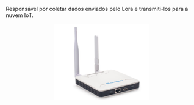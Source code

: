 <p>Responsável por coletar dados enviados pelo Lora e transmiti-los para a nuvem IoT.</p>
<div align="center">
    <img src="hardware_utilizado/Dragino/dragino.png" width="250" height="200">
</div>
